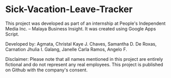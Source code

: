 # Sick-Vacation-Leave-Tracker

This project was developed as part of an internship at People's Independent Media Inc. – Malaya Business Insight. It was created using Google Apps Script. 

Developed by: 
Agmata, Christal Kaye J.
Chaves, Samantha D. 
De Roxas, Carnation Jhulia I. 
Galang, Janelle Carla
Ramos, Angelo F. 


Disclaimer:
Please note that all names mentioned in this project are entirely fictional and do not represent any real employees. This project is published on Github with the company's consent.
